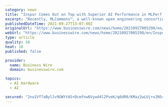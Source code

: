 ```yaml
---
category: news
title: "Inspur Comes Out on Top with Superior AI Performance in MLPerf Inference V1.1"
excerpt: "Recently, MLCommons™, a well-known open engineering consortium, released the results of MLPerf™ Inference V1.1, the leading AI benchmark suite. In the very competitive Closed Division, Inspur ranked first in 15 out of 30 tasks,"
publishedDateTime: 2021-09-27T13:07:00Z
originalUrl: "https://www.businesswire.com/news/home/20210927005298/en/Inspur-Comes-Out-on-Top-with-Superior-AI-Performance-in-MLPerf-Inference-V1.1"
webUrl: "https://www.businesswire.com/news/home/20210927005298/en/Inspur-Comes-Out-on-Top-with-Superior-AI-Performance-in-MLPerf-Inference-V1.1"
type: article
quality: 16
heat: 16
published: false

provider:
  name: Business Wire
  domain: businesswire.com

topics:
  - AI Hardware
  - AI

secured: "2nu1Vf7aBylJv9GWYtA5+Dcmfnw6Vywd4l2PveK/q6dR0/KMaz2wLUj+x2N54BpmC0W0e0pCCTLL8C3qNFm5WJOX6PlEKntZVYNewJZY84Jish+PnD3BLD8Q2mGaKUtfpCEkWtXfbm4PdyBEwWFObL5P2jPQhcEUfVOu+KXO8Y4Qa1VV0whloIP6Xx/AWVNAeT+PGNzA2vTBQ+A5VZSY7JdVf1UNMyXBtpC+VA4C2R0D2R2qJQtlmauGWV1mamXnocB+nWn6+X5Nsw6i0kwe6vygEKF8mxE6uOhl3ZmT8JCGoK8e9TOjBpYRKvqH6UhTzcjZTLMRglpWYbmf9T8N8e8p78mvByFD8Y6yaH3m/n4=;nwblYAeVXDxlKL/DKtP/KQ=="
---
```


